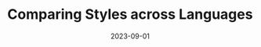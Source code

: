 ---
title: "Comparing Styles across Languages"
collection: publications
permalink: /publications/comparing-style
date: 2023-09-01
venue: 'to appear in EMNLP'
paperurl: 'https://arxiv.org/abs/2310.07135'
citation: '<b>Shreya Havaldar</b>, Matthew Pressimone, Eric Wong, & Lyle Ungar (2023)'


---